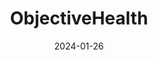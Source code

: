 ---  
layout: startup_page  
title: "ObjectiveHealth"  
id: "objective.health"  
permalink: "/objectivehealthobjective.health01262024/"  
website: "https://objective.health"  
funding_round: "Strategic Growth Investment"  
funding_amount: ""  
investors: "Vitruvian Partners"  
about: "ObjectiveHealth is a leading integrated specialty research network and technology company that seamlessly integrates clinical trials into physician practices. They utilize proprietary AI-driven technology to identify and recruit patients for trials, improving efficiency and patient outcomes. This innovative approach modernizes the clinical trial process, creating centers of excellence in community-based practices."  
markets: "Healthtech, AI, Clinical Research, Gastroenterology Research, Liver Research, NASH, Fatty Liver Disease, GI Research Network, Metabolism Research, Companion Diagnostics, GI Ancillary Service Provider, Physician Partnerships, Clinical Trials Phase 2-4, Microbiome Research, Dermatology Research, Urology Research"  
hq: "Franklin, Tennessee, United States"  
founded_year: "2018"  
linkedin: "https://www.linkedin.com/company/objective-gi"  
twitter: "https://twitter.com/ObjectiveGI"  
instagram: ""  
facebook: ""  
crunchbase: "https://www.crunchbase.com/organization/objectivegi"  
pitchbook: "https://pitchbook.com/profiles/company/398897-11"  

date_display: "26-Jan-2024"  
date: "2024-01-26"

# SEO Optimization  
meta_title: "ObjectiveHealth - Strategic Growth Investment"  
meta_description: "ObjectiveHealth, ObjectiveHealth is a leading integrated specialty research network and technology company that seamlessly integrates clinical trials into physician pr..."  
meta_keywords: "ObjectiveHealth, Healthtech, AI, Clinical Research, Gastroenterology Research, Liver Research, NASH, Fatty Liver Disease, GI Research Network, Metabolism Research, Companion Diagnostics, GI Ancillary Service Provider, Physician Partnerships, Clinical Trials Phase 2-4, Microbiome Research, Dermatology Research, Urology Research, Strategic Growth Investment funding"  
canonical_url: "https://startup.projectstartups.com/objectivehealthobjective.health01262024/"  
---